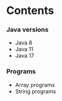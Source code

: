 # Contents

### Java versions
- Java 8
- Java 11
- Java 17

### Programs
- Array programs
- String programs